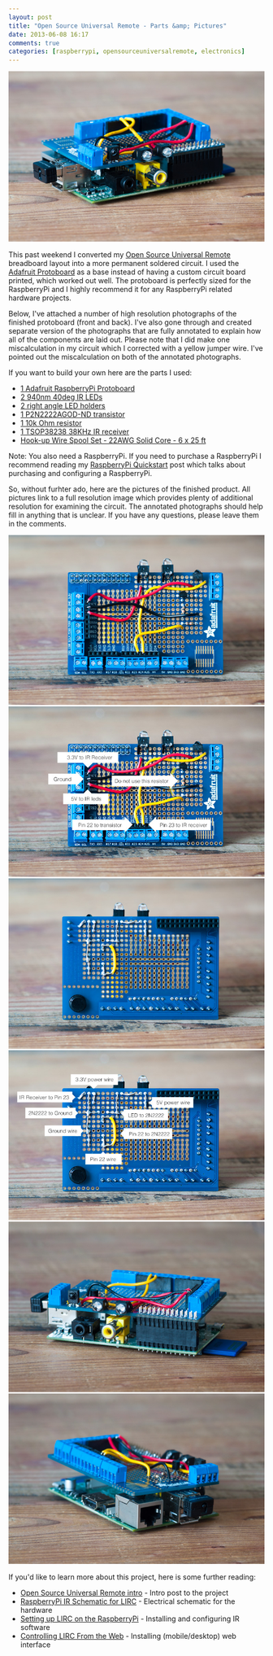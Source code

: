 ```yaml
---
layout: post
title: "Open Source Universal Remote - Parts &amp; Pictures"
date: 2013-06-08 16:17
comments: true
categories: [raspberrypi, opensourceuniversalremote, electronics]
---
```


<a href="/images/posts/protoboard_v1/protoboard_v1_installed.jpg">
  <img src="/images/posts/protoboard_v1/thumb_protoboard_v1_installed.jpg" class="center" />
</a>

This past weekend I converted my [Open Source Universal Remote](http://opensourceuniversalremote.com) breadboard layout into a more permanent soldered circuit. I used the [Adafruit Protoboard](http://octopart.com/ada801-adafruit+industries-27056076) as a base instead of having a custom circuit board printed, which worked out well. The protoboard is perfectly sized for the RaspberryPi and I highly recommend it for any RaspberryPi related hardware projects.

Below, I've attached a number of high resolution photographs of the finished protoboard (front and back). I've also gone through and created separate version of the photographs that are fully annotated to explain how all of the components are laid out. Please note that I did make one miscalculation in my circuit which I corrected with a yellow jumper wire. I've pointed out the miscalculation on both of the annotated photographs.

If you want to build your own here are the parts I used:

* [1 Adafruit RaspberryPi Protoboard](http://octopart.com/ada801-adafruit+industries-27056076)
* [2 940nm 40deg IR LEDs](http://octopart.com/ir333c-everlight-17677690)
* [2 right angle LED holders](http://octopart.com/hlmp-5029-avago-549484)
* [1 P2N2222AGOD-ND transistor](http://octopart.com/p2n2222ag-on+semiconductor-358561)
* [1 10k Ohm resistor](http://octopart.com/od103je-ohmite-133027)
* [1 TSOP38238 38KHz IR receiver](http://octopart.com/tsop38238-vishay-11814552)
* [Hook-up Wire Spool Set - 22AWG Solid Core - 6 x 25 ft](http://www.adafruit.com/products/1311)

Note: You also need a RaspberryPi. If you need to purchase a RaspberryPi I recommend reading my [RaspberryPi Quickstart](http://alexba.in/blog/2013/01/04/raspberrypi-quickstart/) post which talks about purchasing and configuring a RaspberryPi.

So, without furhter ado, here are the pictures of the finished product. All pictures link to a full resolution image which provides plenty of additional resolution for examining the circuit. The annotated photographs should help fill in anything that is unclear. If you have any questions, please leave them in the comments.

<a href="/images/posts/protoboard_v1/protoboard_v1_top.jpg">
  <img src="/images/posts/protoboard_v1/thumb_protoboard_v1_top.jpg" class="center" />
</a>

<a href="/images/posts/protoboard_v1/protoboard_v1_top_annotated.jpg">
  <img src="/images/posts/protoboard_v1/thumb_protoboard_v1_top_annotated.jpg" class="center" />
</a>

<a href="/images/posts/protoboard_v1/protoboard_v1_bottom.jpg">
  <img src="/images/posts/protoboard_v1/thumb_protoboard_v1_bottom.jpg" class="center" />
</a>

<a href="/images/posts/protoboard_v1/protoboard_v1_bottom_annotated.jpg">
  <img src="/images/posts/protoboard_v1/thumb_protoboard_v1_bottom_annotated.jpg" class="center" />
</a>

<a href="/images/posts/protoboard_v1/protoboard_v1_installed_alt.jpg">
  <img src="/images/posts/protoboard_v1/thumb_protoboard_v1_installed_alt.jpg" class="center" />
</a>

<a href="/images/posts/protoboard_v1/protoboard_v1_installed_back.jpg">
  <img src="/images/posts/protoboard_v1/thumb_protoboard_v1_installed_back.jpg" class="center" />
</a>

If you'd like to learn more about this project, here is some further reading:

* [Open Source Universal Remote intro](http://alexba.in/blog/2013/03/06/open-source-universal-remote/) - Intro post to the project
* [RaspberryPi IR Schematic for LIRC](http://alexba.in/blog/2013/03/09/raspberrypi-ir-schematic-for-lirc/) - Electrical schematic for the hardware
* [Setting up LIRC on the RaspberryPi](http://alexba.in/blog/2013/01/06/setting-up-lirc-on-the-raspberrypi/) - Installing and configuring IR software
* [Controlling LIRC From the Web](http://alexba.in/blog/2013/02/23/controlling-lirc-from-the-web/) - Installing (mobile/desktop) web interface

